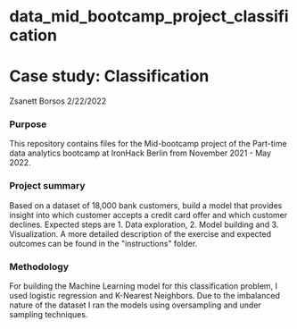 # data_mid_bootcamp_project_classification
# Case study: Classification
Zsanett Borsos
2/22/2022

### Purpose
This repository contains files for the Mid-bootcamp project of the Part-time data analytics bootcamp at IronHack Berlin from November 2021 - May 2022. 

### Project summary
Based on a dataset of 18,000 bank customers, build a model that provides insight into which customer accepts a credit card offer and which customer declines. Expected steps are 1. Data exploration, 2. Model building and 3. Visualization.
A more detailed description of the exercise and expected outcomes can be found in the "instructions" folder.

### Methodology
For building the Machine Learning model for this classification problem, I used logistic regression and K-Nearest Neighbors. Due to the imbalanced nature of the dataset I ran the models using oversampling and under sampling techniques.
